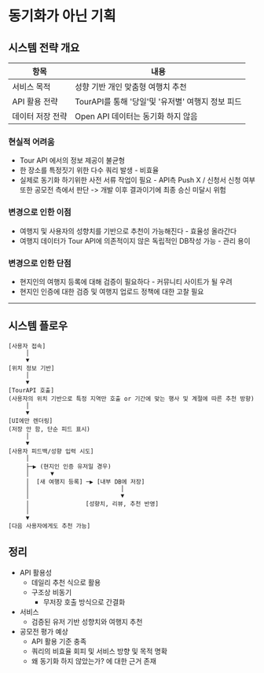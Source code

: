# 동기화가 아닌 기획
## 시스템 전략 개요
| 항목 | 내용 |
| --- | --- |
| 서비스 목적 | 성향 기반 개인 맞춤형 여행치 추천 |
| API 활용 전략 | TourAPI를 통해 '당일'및 '유저별' 여행지 정보 피드 |
| 데이터 저장 전략 | Open API 데이터는 동기화 하지 않음 |
### 현실적 어려움
+ Tour API 에서의 정보 제공이 불균형
+ 한 장소를 특정짓기 위한 다수 쿼리 발생 - 비효율
+ 실제로 동기화 하기위한 사전 서류 작업이 필요 - API측 Push X / 신청서 신청 여부 또한 공모전 측에서 판단 -> 개발 이후 결과이기에 최종 승신 미달시 위험

### 변경으로 인한 이점
+ 여행지 및 사용자의 성향치를 기반으로 추천이 가능해진다 - 효율성 올라간다
+ 여행지 데이터가 Tour API에 의존적이지 않은 독립적인 DB작성 가능 - 관리 용이

### 변경으로 인한 단점
+ 현지인의 여행지 등록에 대해 검증이 필요하다 - 커뮤니티 사이트가 될 우려
+ 현지인 인증에 대한 검증 및 여행지 업로드 정책에 대한 고찰 필요

---

## 시스템 플로우
```declarative
[사용자 접속]
     │
     ▼
[위치 정보 기반]
     │
     ▼
[TourAPI 호출]
(사용자의 위치 기반으로 특정 지역만 호출 or 기간에 맞는 행사 및 계절에 따른 추천 방향)
     │
     ▼
[UI에만 렌더링]
(저장 안 함, 단순 피드 표시)
     │
     ▼
[사용자 피드백/성향 입력 시도]
     │
     ├─▶ (현지인 인증 유저일 경우)
     │      ▼
     │  [새 여행지 등록] ─▶ [내부 DB에 저장]
     │                          │
     │                          ▼
     │                [성향치, 리뷰, 추천 반영]
     │
     ▼
[다음 사용자에게도 추천 가능]
```

## 정리
+ API 활용성
    + 데일리 추천 식으로 활용
    + 구조상 비동기
        + 무저장 호출 방식으로 간결화
+ 서비스
    + 검증된 유저 기반 성향치와 여행지 추천
+ 공모전 평가 예상
    + API 활용 기준 충족
    + 쿼리의 비효율 회피 및 서비스 방향 및 목적 명확
    + 왜 동기화 하지 않았는가? 에 대한 근거 존재